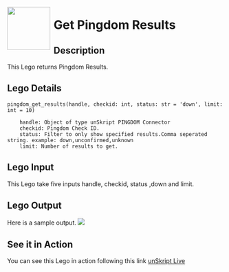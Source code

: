 [<img align="left" src="https://unskript.com/assets/favicon.png" width="100" height="100" style="padding-right: 5px">](https://unskript.com/assets/favicon.png) 
<h1>Get Pingdom Results</h1>

## Description
This Lego returns Pingdom Results.


## Lego Details

    pingdom_get_results(handle, checkid: int, status: str = 'down', limit: int = 10)

        handle: Object of type unSkript PINGDOM Connector
        checkid: Pingdom Check ID.
        status: Filter to only show specified results.Comma seperated string. example: down,unconfirmed,unknown
        limit: Number of results to get.


## Lego Input
This Lego take five inputs handle, checkid, status ,down and limit. 

## Lego Output
Here is a sample output.
<img src="./1.png">


## See it in Action

You can see this Lego in action following this link [unSkript Live](https://us.app.unskript.io)